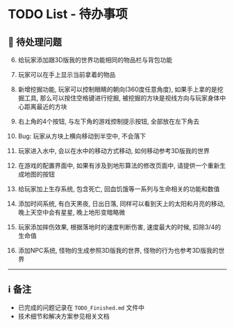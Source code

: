 # TODO List - 待办事项

## 🔄 待处理问题


6. 给玩家添加跟3D版我的世界功能相同的物品栏与背包功能

8. 玩家可以在手上显示当前拿着的物品

9. 新增挖掘功能, 玩家可以控制眼睛的朝向(360度任意角度), 如果手上拿的是挖掘工具, 那么可以按住空格键进行挖掘, 被挖掘的方块是视线方向与玩家身体中心距离最近的方块 

12. 右上角的4个按钮, 与左下角的游戏控制提示按钮, 全部放在左下角去

13. Bug: 玩家从方块上横向移动到半空中, 不会落下

14. 玩家进入水中, 会以在水中的移动方式移动, 如何移动参考3D版我的世界

15. 在游戏的配置界面中, 如果有涉及到地形算法的修改页面中, 请提供一个重新生成地图的按钮 

16. 给玩家加上生存系统, 包含死亡, 回血饥饿等一系列与生命相关的功能和数值

17. 添加时间系统, 有白天黑夜, 日出日落, 同样可以看到天上的太阳和月亮的移动, 晚上天空中会有星星, 晚上地形变暗略微

18. 玩家添加摔伤效果, 根据落地时的速度判断伤害, 速度最大的时候, 扣除3/4的生命值

19. 添加NPC系统, 怪物的生成参照3D版我的世界, 怪物的行为也参考3D版我的世界

---

## ℹ️ 备注
- 已完成的问题记录在 `TODO_Finished.md` 文件中
- 技术细节和解决方案参见相关文档